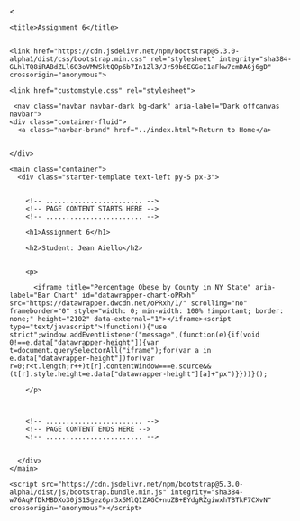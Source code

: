 <<!DOCTYPE html>
<html lang="en">
  <head>
    <meta charset="utf-8" />
    <meta name="viewport" content="width=device-width, initial-scale=1" />


    <title>Assignment 6</title>


    <link href="https://cdn.jsdelivr.net/npm/bootstrap@5.3.0-alpha1/dist/css/bootstrap.min.css" rel="stylesheet" integrity="sha384-GLhlTQ8iRABdZLl6O3oVMWSktQOp6b7In1Zl3/Jr59b6EGGoI1aFkw7cmDA6j6gD" crossorigin="anonymous">

    <link href="customstyle.css" rel="stylesheet">
    
  </head>


  <body>
  
     <nav class="navbar navbar-dark bg-dark" aria-label="Dark offcanvas navbar">
    <div class="container-fluid">
      <a class="navbar-brand" href="../index.html">Return to Home</a>
      
      
    </div>
  </nav>

    <main class="container">
      <div class="starter-template text-left py-5 px-3">
        

        <!-- ........................ -->
        <!-- PAGE CONTENT STARTS HERE -->
        <!-- ........................ -->

        <h1>Assignment 6</h1>

        <h2>Student: Jean Aiello</h2>


        <p>
          
          <iframe title="Percentage Obese by County in NY State" aria-label="Bar Chart" id="datawrapper-chart-oPRxh" src="https://datawrapper.dwcdn.net/oPRxh/1/" scrolling="no" frameborder="0" style="width: 0; min-width: 100% !important; border: none;" height="2102" data-external="1"></iframe><script type="text/javascript">!function(){"use strict";window.addEventListener("message",(function(e){if(void 0!==e.data["datawrapper-height"]){var t=document.querySelectorAll("iframe");for(var a in e.data["datawrapper-height"])for(var r=0;r<t.length;r++)t[r].contentWindow===e.source&&(t[r].style.height=e.data["datawrapper-height"][a]+"px")}}))}();
</script>

        </p>

        

        <!-- ........................ -->
        <!-- PAGE CONTENT ENDS HERE -->
        <!-- ........................ -->

        
      </div>
    </main>

    <script src="https://cdn.jsdelivr.net/npm/bootstrap@5.3.0-alpha1/dist/js/bootstrap.bundle.min.js" integrity="sha384-w76AqPfDkMBDXo30jS1Sgez6pr3x5MlQ1ZAGC+nuZB+EYdgRZgiwxhTBTkF7CXvN" crossorigin="anonymous"></script>

  </body>
</html>

